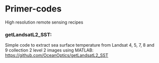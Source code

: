 # Primer-codes
High resolution remote sensing recipes



### getLandsatL2_SST:
Simple code to extract sea surface temperature from Landsat 4, 5, 7, 8 and 9 collection 2 level 2 images using MATLAB: https://github.com/OceanOptics/getLandsatL2_SST
